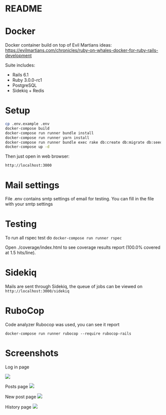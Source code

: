 # README

# Docker

Docker container build on top of Evil Martians ideas: https://evilmartians.com/chronicles/ruby-on-whales-docker-for-ruby-rails-development

Suite includes:

* Rails 6.1
* Ruby 3.0.0-rc1
* PostgreSQL
* Sidekiq + Redis
# Setup

```bash
cp .env.example .env
docker-compose build
docker-compose run runner bundle install 
docker-compose run runner yarn install
docker-compose run runner bundle exec rake db:create db:migrate db:seed
docker-compose up -d
```
Then just open in web browser:

```http://localhost:3000```

# Mail settings

File .env contains smtp settings of email for testing. You can fill in the file with your smtp settings

# Testing
To run all rspec test do
```docker-compose run runner rspec```

Open ./coverage/index.html to see coverage results report (100.0% covered at 1.5 hits/line).

# Sidekiq

Mails are sent through Sidekiq, the queue of jobs can be viewed on ```http://localhost:3000/sidekiq```

# RuboСop

Сode analyzer Rubocop was used, you can see it report 

```docker-compose run runner rubocop --require rubocop-rails```

# Screenshots

Log in page

 ![](screenshots/login.png)

Posts page
 ![](screenshots/posts.png)

New post page
 ![](screenshots/new_post.png)

History page
 ![](screenshots/history.png)
